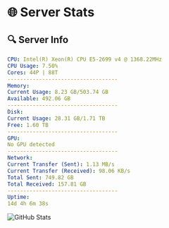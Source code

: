 # 🌐 Server Stats
## 🔍 Server Info
```yaml
CPU: Intel(R) Xeon(R) CPU E5-2699 v4 @ 1368.22MHz
CPU Usage: 7.50%
Cores: 44P | 88T
-----------------------------------
Memory:
Current Usage: 8.23 GB/503.74 GB
Available: 492.06 GB
-----------------------------------
Disk:
Current Usage: 28.31 GB/1.71 TB
Free: 1.60 TB
-----------------------------------
GPU:
No GPU detected
-----------------------------------
Network:
Current Transfer (Sent): 1.13 MB/s
Current Transfer (Received): 98.06 KB/s
Total Sent: 749.82 GB
Total Received: 157.81 GB
-----------------------------------
Uptime:
14d 4h 6m 38s
```
![GitHub Stats](https://img.shields.io/badge/Updated-2025-05-03_21:15:26-blue)